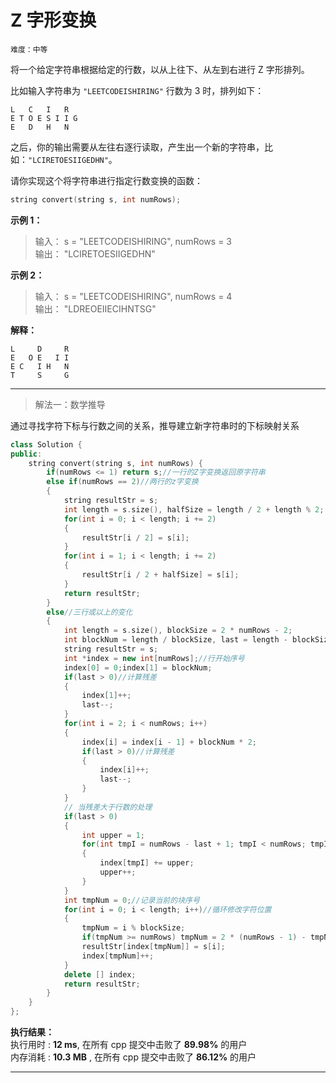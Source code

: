# Z 字形变换 #  
`难度：中等`  

将一个给定字符串根据给定的行数，以从上往下、从左到右进行 Z 字形排列。

比如输入字符串为 `"LEETCODEISHIRING"` 行数为 3 时，排列如下：  
```
L   C   I   R
E T O E S I I G
E   D   H   N
```  
之后，你的输出需要从左往右逐行读取，产生出一个新的字符串，比如：`"LCIRETOESIIGEDHN"`。

请你实现这个将字符串进行指定行数变换的函数：  
```C++
string convert(string s, int numRows);
```

**示例 1：**  
>输入： s = "LEETCODEISHIRING", numRows = 3  
>输出： "LCIRETOESIIGEDHN"     

**示例 2：**  
>输入： s = "LEETCODEISHIRING", numRows = 4  
>输出： "LDREOEIIECIHNTSG"  

**解释：**  
```
L     D     R  
E   O E   I I  
E C   I H   N  
T     S     G  
```
---  

>解法一：数学推导  

通过寻找字符下标与行数之间的关系，推导建立新字符串时的下标映射关系  
```C++
class Solution {
public:
    string convert(string s, int numRows) {
        if(numRows <= 1) return s;//一行的Z字变换返回原字符串
        else if(numRows == 2)//两行的z字变换
        {
            string resultStr = s;
            int length = s.size(), halfSize = length / 2 + length % 2;
            for(int i = 0; i < length; i += 2)
            {
                resultStr[i / 2] = s[i];
            }
            for(int i = 1; i < length; i += 2)
            {
                resultStr[i / 2 + halfSize] = s[i];
            }
            return resultStr;
        }
        else//三行或以上的变化
        {
            int length = s.size(), blockSize = 2 * numRows - 2;
            int blockNum = length / blockSize, last = length - blockSize * blockNum;
            string resultStr = s;
            int *index = new int[numRows];//行开始序号
            index[0] = 0;index[1] = blockNum;
            if(last > 0)//计算残差
            {
                index[1]++;
                last--;
            }
            for(int i = 2; i < numRows; i++)
            {
                index[i] = index[i - 1] + blockNum * 2;
                if(last > 0)//计算残差
                {
                    index[i]++;
                    last--;
                }
            }
            // 当残差大于行数的处理
            if(last > 0)
            {
                int upper = 1;
                for(int tmpI = numRows - last + 1; tmpI < numRows; tmpI++)
                {
                    index[tmpI] += upper;
                    upper++;
                }
            }
            int tmpNum = 0;//记录当前的块序号
            for(int i = 0; i < length; i++)//循环修改字符位置
            {
                tmpNum = i % blockSize;
                if(tmpNum >= numRows) tmpNum = 2 * (numRows - 1) - tmpNum;
                resultStr[index[tmpNum]] = s[i];
                index[tmpNum]++;
            }
            delete [] index;
            return resultStr;
        }
    }
};
```  

**执行结果：**  
执行用时 : **12 ms**, 在所有 cpp 提交中击败了 **89.98%** 的用户  
内存消耗 : **10.3 MB** , 在所有 cpp 提交中击败了 **86.12%** 的用户  

---